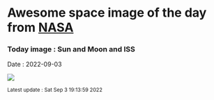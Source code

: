 
# Awesome space image of the day from [NASA](https://api.nasa.gov/)

### Today image : Sun and Moon and ISS

Date : 2022-09-03


![](https://apod.nasa.gov/apod/image/2209/Interval29seconds_Transit1200.jpg)

<small>Latest update : Sat Sep  3 19:13:59 2022</small>


